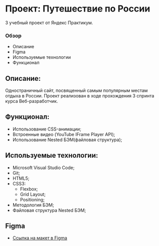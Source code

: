 # Проект: Путешествие по России
3 учебный проект от Яндекс Практикум.

### Обзор
* Описание
* Figma
* Используемые технологии
* Функционал

## Описание:

Одностраничный сайт, посвященный самым популярным местам отдыха в России.
Проект реализован в ходе прохождения 3 спринта курса Веб-разработчик.

## Функционал:
- Использование CSS-анимации;
- Встроенные видео (YouTube IFrame Player API);
- Использование Nested БЭМ(файловая структура);

## Используемые технологии:
- Microsoft Visual Studio Code;
- Git;
- HTML5;
- CSS3:
  - Flexbox;
  - Grid Layout;
  - Positioning;
- Методология БЭМ;
- Файловая структура Nested БЭМ;

## Figma

* [Ссылка на макет в Figma](https://www.figma.com/file/5S2WSbEFL6awjVWJ0NWL8Q/Sprint-3_-Russia-_-desktop-mobile?node-id=28503%3A0)
